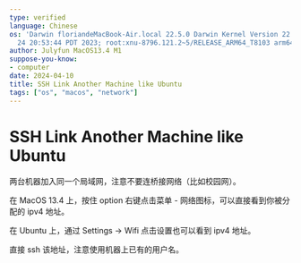 ```yaml
---
type: verified
language: Chinese
os: 'Darwin floriandeMacBook-Air.local 22.5.0 Darwin Kernel Version 22.5.0: Mon Apr
  24 20:53:44 PDT 2023; root:xnu-8796.121.2~5/RELEASE_ARM64_T8103 arm64'
author: Julyfun MacOS13.4 M1
suppose-you-know:
- computer
date: 2024-04-10
title: SSH Link Another Machine like Ubuntu
tags: ["os", "macos", "network"]
---
```

# SSH Link Another Machine like Ubuntu

两台机器加入同一个局域网，注意不要连桥接网络（比如校园网）。

在 MacOS 13.4 上，按住 option 右键点击菜单 - 网络图标，可以直接看到你被分配的 ipv4 地址。

在 Ubuntu 上，通过 Settings -> Wifi 点击设置也可以看到 ipv4 地址。

直接 ssh 该地址，注意使用机器上已有的用户名。

